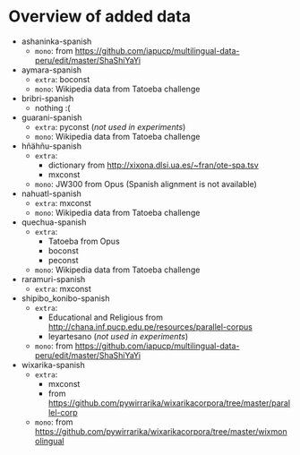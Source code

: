 # Overview of added data

- ashaninka-spanish
  - `mono`: from <https://github.com/iapucp/multilingual-data-peru/edit/master/ShaShiYaYi>
- aymara-spanish
  - `extra`: boconst
  - `mono`: Wikipedia data from Tatoeba challenge
- bribri-spanish
  - nothing :(
- guarani-spanish
  - `extra`: pyconst (*not used in experiments*)
  - `mono`: Wikipedia data from Tatoeba challenge
- hñähñu-spanish
  - `extra`:
    - dictionary from <http://xixona.dlsi.ua.es/~fran/ote-spa.tsv>
    - mxconst
  - `mono`: JW300 from Opus (Spanish alignment is not available)
- nahuatl-spanish
  - `extra`: mxconst
  - `mono`: Wikipedia data from Tatoeba challenge
- quechua-spanish
  - `extra`:
    - Tatoeba from Opus
    - boconst
    - peconst
  - `mono`: Wikipedia data from Tatoeba challenge
- raramuri-spanish
  - `extra`: mxconst
- shipibo_konibo-spanish
  - `extra`:
    - Educational and Religious from <http://chana.inf.pucp.edu.pe/resources/parallel-corpus>
    - leyartesano (*not used in experiments*)
  - `mono`: from <https://github.com/iapucp/multilingual-data-peru/edit/master/ShaShiYaYi>
- wixarika-spanish
  - `extra`:
    - mxconst
    - from <https://github.com/pywirrarika/wixarikacorpora/tree/master/parallel-corp>
  - `mono`: from <https://github.com/pywirrarika/wixarikacorpora/tree/master/wixmonolingual>
